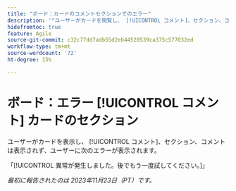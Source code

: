 ```yaml
---
title: "ボード：カードのコメントセクションでのエラー"
description: '"ユーザーがカードを閲覧し、 [!UICONTROL コメント]、セクション、コメントは表示されず、ユーザーにエラーが表示されます。」'
hidefromtoc: true
feature: Agile
source-git-commit: c32c77dd7adb55d2eb44520539ca375c577032ed
workflow-type: tm+mt
source-wordcount: '72'
ht-degree: 15%

---
```



# ボード：エラー [!UICONTROL コメント] カードのセクション

ユーザーがカードを表示し、 [!UICONTROL コメント]、セクション、コメントは表示されず、ユーザーに次のエラーが表示されます。

「[!UICONTROL 異常が発生しました。後でもう一度試してください。]」

_最初に報告されたのは 2023年11月23日（PT）です。_
